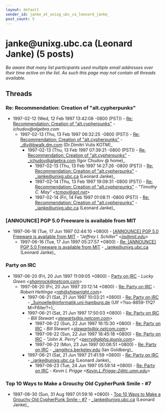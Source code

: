 ```yaml
---
layout: default
sender_id: janke_at_unixg_ubc_ca_leonard_janke_
post_count: 5
---
```


# janke<span>@</span>unixg.ubc.ca (Leonard Janke) (5 posts)

_Be aware that many list participants used multiple email addresses over their time active on the list. As such this page may not contain all threads available._

## Threads

### Re: Recommendation: Creation of "alt.cypherpunks"
+ 1997-02-12 (Wed, 12 Feb 1997 13:42:08 -0800 (PST)) - [Re: Recommendation: Creation of "alt.cypherpunks"](/archive/1997/02/bbe1c7941dafc2f47e94b734dd8dd630a63cc6891d4a856b5568486383d8ab42) - _ichudov@algebra.com_
  + 1997-02-13 (Thu, 13 Feb 1997 06:32:25 -0800 (PST)) - [Re: Recommendation: Creation of "alt.cypherpunks"](/archive/1997/02/ccb04c13322251ed05d71bbc7bbc3d641cd4dd5b66591fc86c331b6bc2ff94ee) - _dlv@bwalk.dm.com (Dr.Dimitri Vulis KOTM)_
    + 1997-02-13 (Thu, 13 Feb 1997 07:39:21 -0800 (PST)) - [Re: Recommendation: Creation of "alt.cypherpunks"](/archive/1997/02/a13ca8f9c7755fc3f9c33a0cd21575a81b8245f5ae9fb455fde91e543e6be876) - _ichudov@algebra.com (Igor Chudov @ home)_
      + 1997-02-13 (Thu, 13 Feb 1997 14:27:26 -0800 (PST)) - [Re: Recommendation: Creation of "alt.cypherpunks"](/archive/1997/02/4675eab0f12bbc34a82d3da8767ec3c41c93ef14ecc9445c2a26ba2fba1a0bfd) - _janke@unixg.ubc.ca (Leonard Janke)_
      + 1997-02-14 (Thu, 13 Feb 1997 19:09:31 -0800 (PST)) - [Re: Recommendation: Creation of "alt.cypherpunks"](/archive/1997/02/9b627f3b3bf02e9e4ddddcfd2141089a15d5c2ec21a834023c0248b64c8d382d) - _"Timothy C. May" \<tcmay@got.net\>_
      + 1997-02-14 (Fri, 14 Feb 1997 01:08:11 -0800 (PST)) - [Re: Recommendation: Creation of "alt.cypherpunks"](/archive/1997/02/7d5ea619e0ca460bbb130509bce0d21dbd34741e121074c99c25b15fa60ab2e6) - _janke@unixg.ubc.ca (Leonard Janke)_

### [ANNOUNCE] PGP 5.0 Freeware is available from MIT
+ 1997-06-16 (Tue, 17 Jun 1997 02:44:10 +0800) - [[ANNOUNCE] PGP 5.0 Freeware is available from MIT](/archive/1997/06/665b103ce3850e54c6c354d273bf53473edad077cf7d9550934ef006ae0c537e) - _"Jeffrey I. Schiller" \<jis@mit.edu\>_
  + 1997-06-16 (Tue, 17 Jun 1997 05:27:57 +0800) - [Re: [ANNOUNCE] PGP 5.0 Freeware is available from MIT](/archive/1997/06/5b11a560f366270293e112f5ea1167ba2fb96e8478da10c120eb848f900405f0) - _janke@unixg.ubc.ca (Leonard Janke)_

### Party on IRC
+ 1997-06-20 (Fri, 20 Jun 1997 11:09:05 +0800) - [Party on IRC](/archive/1997/06/d0a8e573f9db5e0356a89d041cc3599c93facb11febb83c3e43c29640fa12dd9) - _Lucky Green \<shamrock@netcom.com\>_
  + 1997-06-20 (Fri, 20 Jun 1997 20:12:14 +0800) - [Re: Party on IRC](/archive/1997/06/111e206c3b7f15b9cee12c7dfdcdd6c0e20fa6c015b76035faac1063dbcff3c9) - _Robert Hettinga \<rah@shipwright.com\>_
    + 1997-06-21 (Sat, 21 Jun 1997 10:03:21 +0800) - [Re: Party on IRC](/archive/1997/06/1e148c58465cdbde266005d6eca6fe2c1fc580f31eca284584b2d0c57402a51c) - _3umoelle@informatik.uni-hamburg.de (Ulf =?iso-8859-1?Q?M=F6ller?=)_
    + 1997-06-21 (Sat, 21 Jun 1997 17:50:03 +0800) - [Re: Party on IRC](/archive/1997/06/aeeaa8bb9a33c6fef9ef25db120c1d21330bd932fecfcf8cd7367acc444dd782) - _Bill Stewart \<stewarts@ix.netcom.com\>_
      + 1997-06-22 (Sun, 22 Jun 1997 16:15:30 +0800) - [Re: Party on IRC](/archive/1997/06/2436b560afeced443811d47f9967a507ba6620c90490446f3c1466e3dc2ee55d) - _Bill Stewart \<stewarts@ix.netcom.com\>_
      + 1997-06-22 (Sun, 22 Jun 1997 18:45:18 +0800) - [Re: Party on IRC](/archive/1997/06/80ac4c51b41e444a322d0873a3b85e2066bd2e8de0e4d8634f99c364db1859c7) - _"John A. Perry" \<perry@alpha.jpunix.com\>_
      + 1997-06-22 (Mon, 23 Jun 1997 00:06:51 +0800) - [Re: Party on IRC](/archive/1997/06/331418e16360b2bcf3d6d882f718899576f97711c41e27b293ad5ea8ae934d00) - _iang@cs.berkeley.edu (Ian Goldberg)_
    + 1997-06-21 (Sat, 21 Jun 1997 21:41:59 +0800) - [Re: Party on IRC](/archive/1997/06/3f60bf60dc7d1976574b9a8c5049d686261ae27ef1ed4f26d07a35fb2096c6ef) - _janke@unixg.ubc.ca (Leonard Janke)_
      + 1997-06-23 (Tue, 24 Jun 1997 05:59:14 +0800) - [Re: Party on IRC](/archive/1997/06/ddac12b550b40d318d2ae00027b87e09842068634ec0ae6e234205a115779c0d) - _Kevin L Prigge \<Kevin.L.Prigge-2@tc.umn.edu\>_

### Top 10 Ways to Make a Grouchy Old CypherPunk Smile - #7
+ 1997-08-30 (Sun, 31 Aug 1997 01:59:16 +0800) - [Top 10 Ways to Make a Grouchy Old CypherPunk Smile - #7](/archive/1997/08/136c258dd226d87062f1df6072fb2c1645563a294f2a27b5a9b381652b61eddc) - _janke@unixg.ubc.ca (Leonard Janke)_

